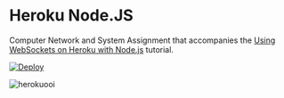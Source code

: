 # Heroku Node.JS
Computer Network and System Assignment that accompanies the
[Using WebSockets on Heroku with Node.js](https://devcenter.heroku.com/articles/node-websockets)
tutorial.

[![Deploy](https://www.herokucdn.com/deploy/button.svg)](https://heroku.com/deploy)


![herokuooi](https://github.com/hanyi00i/heroku-node.js/blob/main/herokuooi.png)
